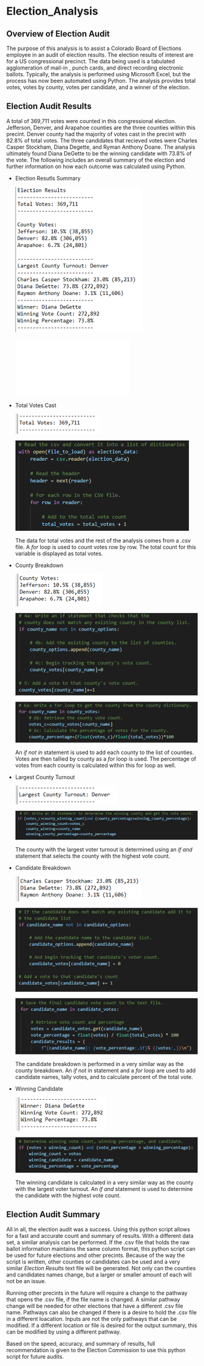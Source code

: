 # Election_Analysis

## Overview of Election Audit

The purpose of this analysis is to assist a Colorado Board of Elections employee in an audit of election results. The election results of interest are for a US congressional precinct. The data being used is a tabulated agglomeration of mail-in , punch cards, and direct recording electronic ballots. Typically, the analysis is performed using Microsoft Excel, but the process has now been automated using Python. The analysis provides total votes, votes by county, votes per candidate, and a winner of the election.

## Election Audit Results

A total of 369,711 votes were counted in this congressional election. Jefferson, Denver, and Arapahoe counties are the three counties within this precint. Denver county had the majority of votes cast in the precint with 82.8% of total votes. The three candidates that recieved votes were Charles Casper Stockham, Diana Degette, and Ryman Anthony Doane. The analysis ultimately found Diana DeGette to be the winning candidate with 73.8% of the vote. The following includes an overall summary of the election and further information on how each outcome was calculated using Python. 

* Election Resutls Summary

  ![Election_Results](/Analysis/election_results.png)

  ![Complete_Python_Script](/PyPoll_Challenge.py)

* Total Votes Cast

  ![Total_Votes](/Analysis/total_votes.png)
  
  ![PYTotal_Votes](/Analysis/py_total_votes.png)
  
  The data for total votes and the rest of the analysis comes from a .csv file. A *for* loop is used to count votes row by row. The total count for this variable is displayed as     total votes. 
  
* County Breakdown  

  ![County_Breakdown](/Analysis/county_breakdown.png)
  
  ![PYCounty_Breakdown2](/Analysis/py_county_breakdown2.png)
  
  ![PYCounty_Breakdown1](/Analysis/py_county_breakdown.png)
  
  An *if not in* statement is used to add each county to the list of counties. Votes are then tallied by county as a *for* loop is used. The percentage of votes from each county   is calculated within this for loop as well.
  
* Largest County Turnout

  ![County_High_Votes](/Analysis/largest_county_vote.png)
  
  ![PYCounty_High_Votes](/Analysis/py_winning_county.png)
  
  The county with the largest voter turnout is determined using an *if and* statement that selects the county with the highest vote count.
  
* Candidate Breakdown  

  ![Candidate_Breakdown](/Analysis/candidate_breakdown.png)
  
  ![PYCandidate_Breakdown2](/Analysis/py_candidate_breakdown2.png)
  
  ![PYCandidate_Breakdown1](/Analysis/py_candidate_breakdown.png)
  
  The candidate breakdown is performed in a very similar way as the county breakdown. An *if not in* statement and a *for* loop are used to add candidate names, tally votes, and   to calculate percent of the total vote.
  
* Winning Candidate  

  ![Winning_Candidate](/Analysis/winning_candidate.png)
  
  ![PYWinning_Candidate](/Analysis/py_winning_candidate.png)
  
  The winning candidate is calculated in a very similar way as the county with the largest voter turnout. An *if and* statement is used to determine the candidate with the         highest vote count.


## Election Audit Summary

All in all, the election audit was a success. Using this python script allows for a fast and accurate count and summary of results. With a different data set, a similar analysis can be performed. If the .csv file that holds the raw ballot information maintains the same column format, this python script can be used for future elections and other precints. Because of the way the script is written, other counties or candidates can be used and a very similar *Election Results* text file will be generated. Not only can the counties and candidates names change, but a larger or smaller amount of each will not be an issue. 

Running other precints in the future will require a change to the pathway that opens the .csv file, if the file name is changed. A similar pathway change will be needed for other elections that have a different .csv file name. Pathways can also be changed if there is a desire to hold the .csv file in a different loacation. Inputs are not the only pathways that can be modified. If a different location or file is desired for the output summary, this can be modified by using a different pathway. 

Based on the speed, accuracy, and summary of results, full recommendation is given to the Election Commission to use this python script for future audits.
